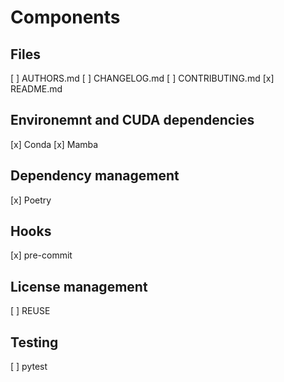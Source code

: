 <!--
SPDX-FileCopyrightText: 2023 The Template-Sandbox Authors

SPDX-License-Identifier: Apache-2.0
-->

# Components

## Files
[ ] AUTHORS.md
[ ] CHANGELOG.md
[ ] CONTRIBUTING.md
[x] README.md

## Environemnt and CUDA dependencies

[x] Conda
[x] Mamba

## Dependency management
[x] Poetry

## Hooks
[x] pre-commit

## License management
[ ] REUSE

## Testing
[ ] pytest
